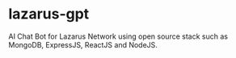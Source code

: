 # lazarus-gpt
AI Chat Bot for Lazarus Network using open source stack such as MongoDB, ExpressJS, ReactJS and NodeJS.
